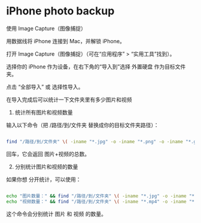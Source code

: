 # iPhone photo backup

使用 Image Capture（图像捕捉）

用数据线将 iPhone 连接到 Mac，并解锁 iPhone。

打开 Image Capture（图像捕捉）（可在“应用程序” > “实用工具”找到）。

选择你的 iPhone 作为设备，在右下角的“导入到”选择 外置硬盘 作为目标文件夹。

点击 “全部导入” 或 选择性导入。

在导入完成后可以统计一下文件夹里有多少图片和视频

1. 统计所有图片和视频数量

输入以下命令（把 /路径/到/文件夹 替换成你的目标文件夹路径）：

```bash

find "/路径/到/文件夹" \( -iname "*.jpg" -o -iname "*.png" -o -iname "*.gif" -o -iname "*.bmp" -o -iname "*.tiff" -o -iname "*.heic" -o -iname "*.mp4" -o -iname "*.mov" -o -iname "*.avi" -o -iname "*.mkv" -o -iname "*.flv" \) | wc -l

```

回车，它会返回 图片+视频的总数。

2. 分别统计图片和视频的数量

如果你想 分开统计，可以使用：

```bash

echo "图片数量：" && find "/路径/到/文件夹" \( -iname "*.jpg" -o -iname "*.png" -o -iname "*.gif" -o -iname "*.bmp" -o -iname "*.tiff" -o -iname "*.heic" \) | wc -l
echo "视频数量：" && find "/路径/到/文件夹" \( -iname "*.mp4" -o -iname "*.mov" -o -iname "*.avi" -o -iname "*.mkv" -o -iname "*.flv" \) | wc -l


```

这个命令会分别统计 图片 和 视频 的数量。